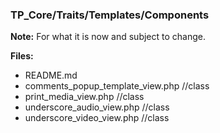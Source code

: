 ### TP_Core/Traits/Templates/Components

**Note:** For what it is now and subject to change. 

**Files:** 
- README.md
- comments_popup_template_view.php //class	
- print_media_view.php //class	 	
- underscore_audio_view.php //class 	
- underscore_video_view.php //class 	
